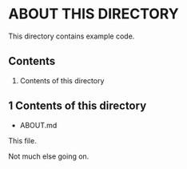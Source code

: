 ABOUT THIS DIRECTORY
====================

This directory contains example code.

Contents
--------

1. Contents of this directory

1 Contents of this directory
----------------------------

* ABOUT.md

This file.

Not much else going on.
